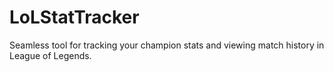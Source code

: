 # LoLStatTracker
Seamless tool for tracking your champion stats and viewing match history in League of Legends.
